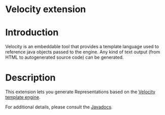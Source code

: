 Velocity extension
==================

Introduction
============

Velocity is an embeddable tool that provides a template language used to
reference java objects passed to the engine. Any kind of text output
(from HTML to autogenerated source code) can be generated.

Description
===========

This extension lets you generate Representations based on the [Velocity
template
engine](http://velocity.apache.org/engine/).

For additional details, please consult the
[Javadocs](http://restlet.org/learn/javadocs/2.1/jse/ext/org/restlet/ext/velocity/package-summary.html).

